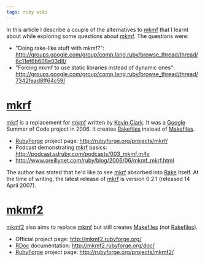 ```yaml
---
tags: ruby wiki
---
```


In this article I describe a couple of the alternatives to [mkmf](/wiki/mkmf) that I learnt about while exploring some questions about [mkmf](/wiki/mkmf). The questions were:

-   "Doing rake-like stuff with mkmf?": <http://groups.google.com/group/comp.lang.ruby/browse_thread/thread/6c11ef6b608e03d8/>
-   "Forcing mkmf to use static libraries instead of dynamic ones": <http://groups.google.com/group/comp.lang.ruby/browse_thread/thread/7342fead8ff64c59/>

# [mkrf](/wiki/mkrf)

[mkrf](/wiki/mkrf) is a replacement for [mkmf](/wiki/mkmf) written by [Kevin Clark](/wiki/Kevin_Clark). It was a [Google](/wiki/Google) Summer of Code project in 2006. It creates [Rakefiles](/wiki/Rakefiles) instead of [Makefiles](/wiki/Makefiles).

-   [RubyForge](/wiki/RubyForge) project page: <http://rubyforge.org/projects/mkrf/>
-   Podcast demonstrating [mkrf](/wiki/mkrf) basics: <http://podcast.sdruby.com/podcasts/003_mkmf.m4v>
-   <http://www.oreillynet.com/ruby/blog/2006/06/mkmf_mkrf.html>

The author has stated that he'd like to see [mkrf](/wiki/mkrf) absorbed into [Rake](/wiki/Rake) itself. At the time of writing, the latest release of [mkrf](/wiki/mkrf) is version 0.2.1 (released 14 April 2007).

# [mkmf2](/wiki/mkmf2)

[mkmf2](/wiki/mkmf2) also aims to replace [mkmf](/wiki/mkmf) but still creates [Makefiles](/wiki/Makefiles) (not [Rakefiles](/wiki/Rakefiles)).

-   Official project page: <http://mkmf2.rubyforge.org/>
-   [RDoc](/wiki/RDoc) documentation: <http://mkmf2.rubyforge.org/doc/>
-   [RubyForge](/wiki/RubyForge) project page: <http://rubyforge.org/projects/mkmf2/>
